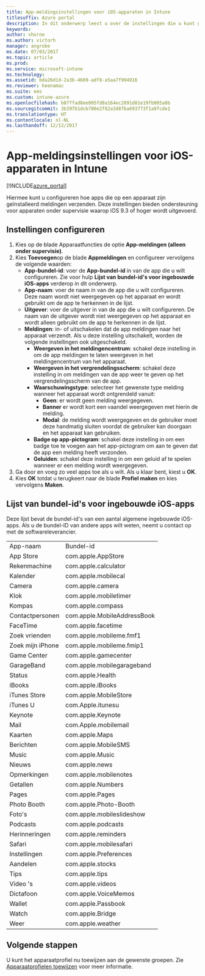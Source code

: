 ```yaml
---
title: App-meldingsinstellingen voor iOS-apparaten in Intune
titlesuffix: Azure portal
description: In dit onderwerp leest u over de instellingen die u kunt gebruiken voor het beheren van meldingen op iOS-apparaten.
keywords: 
author: vhorne
ms.author: victorh
manager: angrobe
ms.date: 07/03/2017
ms.topic: article
ms.prod: 
ms.service: microsoft-intune
ms.technology: 
ms.assetid: bda26d1d-2a3b-4669-adf8-a5aa7f994916
ms.reviewer: heenamac
ms.suite: ems
ms.custom: intune-azure
ms.openlocfilehash: b87ffad8ee005fd8a164ec2891d81e19fb005a8b
ms.sourcegitcommit: 3b397b1dcb780e2f82a3d8fba693773f1a9fcde1
ms.translationtype: HT
ms.contentlocale: nl-NL
ms.lasthandoff: 12/12/2017
---
```

# <a name="intune-app-notifications-settings-for-ios-devices"></a>App-meldingsinstellingen voor iOS-apparaten in Intune

[!INCLUDE[azure_portal](./includes/azure_portal.md)]

Hiermee kunt u configureren hoe apps die op een apparaat zijn geïnstalleerd meldingen verzenden. Deze instellingen bieden ondersteuning voor apparaten onder supervisie waarop iOS 9.3 of hoger wordt uitgevoerd.

## <a name="configure-settings"></a>Instellingen configureren

1. Kies op de blade Apparaatfuncties de optie **App-meldingen (alleen onder supervisie)**.
2. Kies **Toevoegen**op de blade **Appmeldingen** en configureer vervolgens de volgende waarden:
    - **App-bundel-id**: voer de **App-bundel-id** in van de app die u wilt configureren. Zie voor hulp **Lijst van bundel-id's voor ingebouwde iOS-apps** verderop in dit onderwerp.
    - **App-naam**: voer de naam in van de app die u wilt configureren. Deze naam wordt niet weergegeven op het apparaat en wordt gebruikt om de app te herkennen in de lijst.
    - **Uitgever**: voer de uitgever in van de app die u wilt configureren. De naam van de uitgever wordt niet weergegeven op het apparaat en wordt alleen gebruikt om de app te herkennen in de lijst.
    - **Meldingen**: in- of uitschakelen dat de app meldingen naar het apparaat verzendt. Als u deze instelling uitschakelt, worden de volgende instellingen ook uitgeschakeld.
        - **Weergeven in het meldingencentrum**: schakel deze instelling in om de app meldingen te laten weergeven in het meldingencentrum van het apparaat.
        - **Weergeven in het vergrendelingsscherm**: schakel deze instelling in om meldingen van de app weer te geven op het vergrendelingsscherm van de app.
        - **Waarschuwingstype**: selecteer het gewenste type melding wanneer het apparaat wordt ontgrendeld vanuit:
            - **Geen**: er wordt geen melding weergegeven.
            - **Banner** er wordt kort een vaandel weergegeven met hierin de melding.
            - **Modal**: de melding wordt weergegeven en de gebruiker moet deze handmatig sluiten voordat de gebruiker kan doorgaan en het apparaat kan gebruiken.
        - **Badge op app-pictogram**: schakel deze instelling in om een badge toe te voegen aan het app-pictogram om aan te geven dat de app een melding heeft verzonden.
        - **Geluiden**: schakel deze instelling in om een geluid af te spelen wanneer er een melding wordt weergegeven.
3. Ga door en voeg zo veel apps toe als u wilt. Als u klaar bent, kiest u **OK**.
4. Kies **OK** totdat u terugkeert naar de blade **Profiel maken** en kies vervolgens **Maken**. 


## <a name="bundle-id-reference-for-built-in-ios-apps"></a>Lijst van bundel-id's voor ingebouwde iOS-apps

Deze lijst bevat de bundel-id's van een aantal algemene ingebouwde iOS-apps. Als u de bundel-ID van andere apps wilt weten, neemt u contact op met de softwareleverancier. 

|||
|-|-|
|App-naam|Bundel-id|
|App Store|com.apple.AppStore|
|Rekenmachine|com.apple.calculator|
|Kalender|com.apple.mobilecal|
|Camera|com.apple.camera|
|Klok|com.apple.mobiletimer|
|Kompas|com.apple.compass|
|Contactpersonen|com.apple.MobileAddressBook|
|FaceTime|com.apple.facetime|
|Zoek vrienden|com.apple.mobileme.fmf1|
|Zoek mijn iPhone|com.apple.mobileme.fmip1|
|Game Center|com.apple.gamecenter|
|GarageBand|com.apple.mobilegarageband|
|Status|com.apple.Health|
|iBooks|com.apple.iBooks|
|iTunes Store|com.apple.MobileStore|
|iTunes U|com.Apple.itunesu|
|Keynote|com.apple.Keynote|
|Mail|com.Apple.mobilemail|
|Kaarten|com.apple.Maps|
|Berichten|com.apple.MobileSMS|
|Music|com.apple.Music|
|Nieuws|com.apple.news|
|Opmerkingen|com.apple.mobilenotes|
|Getallen|com.apple.Numbers|
|Pages|com.apple.Pages|
|Photo Booth|com.apple.Photo-Booth|
|Foto's|com.apple.mobileslideshow|
|Podcasts|com.apple.podcasts|
|Herinneringen|com.apple.reminders|
|Safari|com.apple.mobilesafari|
|Instellingen|com.apple.Preferences|
|Aandelen|com.apple.stocks|
|Tips|com.apple.tips|
|Video 's|com.apple.videos|
|Dictafoon|com.apple.VoiceMemos|
|Wallet|com.apple.Passbook|
|Watch|com.apple.Bridge|
|Weer|com.apple.weather|

## <a name="next-steps"></a>Volgende stappen

U kunt het apparaatprofiel nu toewijzen aan de gewenste groepen. Zie [Apparaatprofielen toewijzen](device-profile-assign.md) voor meer informatie.

